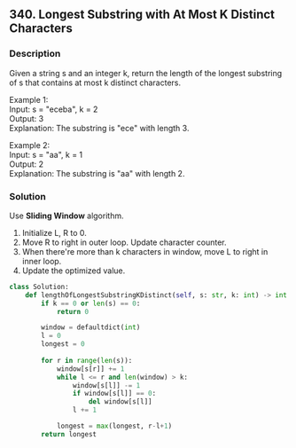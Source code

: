 ## 340. Longest Substring with At Most K Distinct Characters

### Description
Given a string s and an integer k, return the length of the longest substring of s that contains at most k distinct characters.

Example 1:  
Input: s = "eceba", k = 2  
Output: 3  
Explanation: The substring is "ece" with length 3.  

Example 2:  
Input: s = "aa", k = 1  
Output: 2  
Explanation: The substring is "aa" with length 2.  

### Solution

Use **Sliding Window** algorithm.

1. Initialize L, R to 0.
2. Move R to right in outer loop. Update character counter.
3. When there're more than k characters in window, move L to right in inner loop.
4. Update the optimized value.

```python
class Solution:
    def lengthOfLongestSubstringKDistinct(self, s: str, k: int) -> int:
        if k == 0 or len(s) == 0:
            return 0

        window = defaultdict(int)
        l = 0
        longest = 0
        
        for r in range(len(s)):
            window[s[r]] += 1
            while l <= r and len(window) > k:
                window[s[l]] -= 1
                if window[s[l]] == 0:
                    del window[s[l]]
                l += 1

            longest = max(longest, r-l+1)
        return longest
```